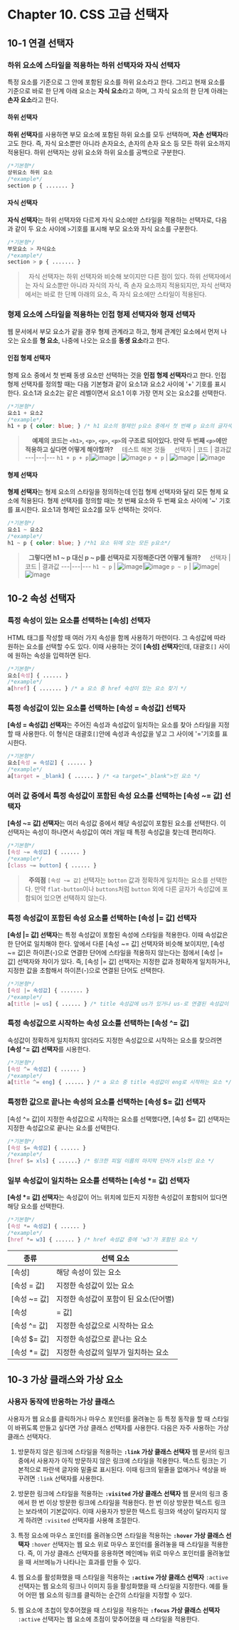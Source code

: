 # Chapter 10. CSS 고급 선택자

## 10-1 연결 선택자

### 하위 요소에 스타일을 적용하는 하위 선택자와 자식 선택자

특정 요소를 기준으로 그 안에 포함된 요소를 하위 요소라고 한다. 그리고 현재 요소를 기준으로 바로 한 단계 아래 요소는 **자식 요소**라고 하며, 그 자식 요소의 한 단계 아래는 **손자 요소**라고 한다.

#### 하위 선택자

**하위 선택자**를 사용하면 부모 요소에 포함된 하위 요소를 모두 선택하며, **자손 선택자**라고도 한다. 즉, 자식 요소뿐만 아니라 손자요소, 손자의 손자 요소 등 모든 하위 요소까지 적용된다. 하위 선택자는 상위 요소와 하위 요소를 공백으로 구분한다.

```css
/*기본형*/
상위요소 하위 요소
/*example*/
section p { ....... }
```

#### 자식 선택자

**자식 선택자**는 하위 선택자와 다르게 자식 요소에만 스타일을 적용하는 선택자로, 다음과 같이 두 요소 사이에 `>`기호를 표시해 부모 요소와 자식 요소를 구분한다. 

```css
/*기본형*/
부모요소 > 자식요소
/*example*/
section > p { ....... }
```
> &nbsp;
> 자식 선택자는 하위 선택자와 비슷해 보이지만 다른 점이 있다. 하위 선택자에서는 자식 요소뿐만 아니라 자식의 자식, 즉 손자 요소까지 적용되지만, 자식 선택자에서는 바로 한 단께 아래의 요소, 즉 자식 요소에만 스타일이 적용된다.
> &nbsp;

### 형제 요소에 스타일을 적용하는 인접 형제 선택자와 형재 선택자

웹 문서에서 부모 요소가 같을 경우 형제 관계라고 하고, 형제 관계인 요소에서 먼저 나오는 요소를 **형 요소**, 나중에 나오는 요소를 **동생 요소**라고 한다.

#### 인접 형제 선택자

형제 요소 중에서 첫 번째 동생 요소만 선택하는 것을 **인접 형제 선택자**라고 한다. 인접 형제 선택자를 정의할 때는 다음 기본형과 같이 요소1과 요소2 사이에 '+' 기호를 표시한다. 요소1과 요소2는 같은 레벨이면서 요소1 이후 가장 먼저 오는 요소2를 선택한다.

```css
/*기본형*/
요소1 + 요소2
/*example*/
h1 + p { color: blue; } /* h1 요소의 형제인 p요소 중에서 첫 번째 p 요소의 글자색을 변경 */
```
> &nbsp;
> &nbsp;
> **예제의 코드는 `<h1>`, `<p>`, `<p>`, `<p>`의 구조로 되어있다. 만약 두 번째 `<p>`에만 적용하고 싶다면 어떻게 해야할까?**
> &nbsp;
> &nbsp;
> 테스트 해본 것들
> &nbsp;
> &nbsp;
> 선택자 | 코드 | 결과값
> ---|---|---
> `h1 + p + p`|![image](https://user-images.githubusercontent.com/91731260/187863566-19942563-813e-4d15-ba5d-3e0bde6cecc2.png) | ![image](https://user-images.githubusercontent.com/91731260/187864437-2cda1ea8-f28a-417f-9c8c-2b11f71857a3.png)
> `p + p` | ![image](https://user-images.githubusercontent.com/91731260/187872080-2496158f-5f04-4fce-809a-966182837a60.png) | ![image](https://user-images.githubusercontent.com/91731260/187872255-62227b1a-39b0-4179-8595-540d2a1bb3a5.png)
> <br>


#### 형제 선택자

**형제 선택자**는 형제 요소의 스타일을 정의하는데 인접 형제 선택자와 달리 모든 형제 요소에 적용된다. 형제 선택자를 정의할 때는 첫 번째 요소와 두 번째 요소 사이에 '~' 기호를 표시한다. 요소1과 형제인 요소2를 모두 선택하는 것이다.

```css
/*기본형*/
요소1 ~ 요소2
/*example*/
h1 ~ p { color: blue; } /*h1 요소 뒤에 오는 모든 p요소*/
```

> &nbsp;
> **그렇다면 h1 ~ p 대신 p ~ p를 선택자로 지정해준다면 어떻게 될까?**
> &nbsp;
> &nbsp;
> 선택자 | 코드 | 결과값
> ---|---|---
> `h1 ~ p` | ![image](https://user-images.githubusercontent.com/91731260/187873824-7d1f5ae8-0d02-4500-bcd2-d04b3ec129b9.png)|![image](https://user-images.githubusercontent.com/91731260/187874023-eaaaa750-819e-4ae8-a694-8a23488e294e.png)
> `p ~ p` | ![image](https://user-images.githubusercontent.com/91731260/187874303-e788e750-2e2b-46ed-9c9a-361e534abc79.png)|![image](https://user-images.githubusercontent.com/91731260/187874438-295cb067-a5e2-40c5-b003-92a12496b272.png)
> <br>

## 10-2 속성 선택자

### 특정 속성이 있는 요소를 선택하는 [속성] 선택자

HTML 태그를 작성할 때 여러 가지 속성을 함께 사용하기 마련이다. 그 속성값에 따라 원하는 요소를 선택할 수도 있다. 이때 사용하는 것이 **[속성] 선택자**인데, 대괄호`[]` 사이에 원하는 속성을 입력하면 된다.

```css
/*기본형*/
요소[속성] { ...... }
/*example*/
a[href] { ....... } /* a 요소 중 href 속성이 있는 요소 찾기 */
```

### 특정 속성값이 있는 요소를 선택하는 [속성 = 속성값] 선택자

**[속성 = 속성값] 선택자**는 주어진 속성과 속성값이 일치하는 요소를 찾아 스타일을 지정할 때 사용한다. 이 형식은 대괄호`[]`안에 속성과 속성값을 넣고 그 사이에 '='기호를 표시한다. 

```css
/*기본형*/
요소[속성 = 속성값] { ...... }
/*example*/
a[target = _blank] { ...... } /* <a target="_blank">인 요소 */
```

### 여러 값 중에서 특정 속성값이 포함된 속성 요소를 선택하는 [속성 ~= 값] 선택자

**[속성 ~= 값] 선택자**는 여러 속성값 중에서 해당 속성값이 포함된 요소를 선택한다. 이 선택자는 속성이 하나면서 속성값이 여러 개일 때 특정 속성값을 찾는데 편리하다. 

```css
/*기본형*/
[속성 ~= 속성값] { ...... }
/*example*/
[class ~= button] { ...... }
```

> &nbsp;
> **주의점**
> `[속성 ~= 값]` 선택자는 `botton` 값과 정확하게 일치하는 요소를 선택한다. 만약 `flat-button`이나 `buttons`처럼 `button` 외에 다른 글자가 속성값에 포함되어 있으면 선택하지 않는다.
> &nbsp;

### 특정 속성값이 포함된 속성 요소를 선택하는 [속성 |= 값] 선택자

**[속성 |= 값] 선택자**는 특정 속성값이 포함된 속성에 스타일을 적용한다. 이때 속성값은 한 단어로 일치해야 한다. 앞에서 다룬 [속성 ~= 값] 선택자와 비슷해 보이지만, [속성 ~= 값]은 하이픈(-)으로 연결한 단어에 스타일을 적용하지 않는다는 점에서 [속성 |= 값] 선택자와 차이가 있다. 즉, [속성 |= 값] 선택자는 지정한 값과 정확하게 일치하거나, 지정한 값을 초함해서 하이픈(-)으로 연결된 단어도 선택한다.


```css
/*기본형*/
[속성 |= 속성값] { ....... }
/*example*/
a[title |= us] { ...... } /* title 속성값에 us가 있거나 us-로 연결된 속성값이 있는 a요소 */
```

### 특정 속성값으로 시작하는 속성 요소를 선택하는 [속성 ^= 값]

속성값이 정확하게 일치하지 않더라도 지정한 속성값으로 시작하는 요소를 찾으려면 **[속성 ^= 값] 선택자**를 시용한다. 

```css
/*기본형*/
[속성 ^= 속성값] { ...... }
/*example*/
a[title ^= eng] { ...... } /* a 요소 중 title 속성값이 eng로 시작하는 요소 */
```

### 특정한 값으로 끝나는 속성의 요소를 선택하는 [속성 $= 값] 선택자

[속성 ^= 값]이 지정한 속성값으로 시작하는 요소를 선택했다면, [속성 $= 값] 선택자는 지정한 속성값으로 끝나는 요소를 선택한다. 

```css
/*기본형*/
[속성 $= 속성값] { ...... }
/*example*/
[href $= xls] { ......} /* 링크한 피일 이름의 마지막 단어가 xls인 요소 */
```

### 일부 속성값이 일치하는 요소를 선택하는 [속성 *= 값] 선택자

**[속성 *= 값] 선택자**는 속성값이 어느 위치에 있든지 지정한 속성값이 포함되어 있다면 해당 요소를 선택한다.

```css
/*기본형*/
[속성 *= 속성값] { ...... }
/*example*/
[href *= w3] { ...... } /* href 속성값 중에 'w3'가 포함된 요소 */
```

종류 | 선택 요소
---|---
[속성] | 해당 속성이 있는 요소
[속성 = 값] | 지정한 속성값이 있는 요소
[속성 ~= 값] | 지정한 속성값이 포함이 된 요소(단어별)
[속성 |= 값] | 지정한 속성값이 포함이 된 요소(하이픈 포함, 단어별)
[속성 ^= 값] | 지정한 속성값으로 시작하는 요소
[속성 $= 값] | 지정한 속성값으로 끝나는 요소
[속성 *= 값] | 지정한 속성값의 일부가 일치하는 요소

## 10-3 가상 클래스와 가상 요소

### 사용자 동작에 반응하는 가상 클래스

사용자가 웹 요소를 클릭하거나 마우스 포인터를 올려놓는 등 특정 동작을 할 때 스타일이 바뀌도록 만들고 싶다면 가상 클래스 선택자를 사용한다.
다음은 자주 사용하는 가상 클래스 선택자다.

1. 방문하지 않은 링크에 스타일을 적용하는 **`:link` 가상 클래스 선택자**
웹 문서의 링크 중에서 사용자가 아직 방문하지 않은 링크에 스타일을 적용한다. 텍스트 링크는 기본적으로 파란색 글자와 밑줄로 표시된다. 이때 링크의 밑줄을 없애거나 색상을 바꾸려면 `:link` 선택자를 사용한다.

2. 방문한 링크에 스타일을 적용하는 **`:visited` 가상 클래스 선택자**
웹 문서의 링크 중에서 한 번 이상 방문한 링크에 스타일을 적용한다. 한 번 이상 방문한 텍스트 링크는 보라색이 기본값이다. 이때 사용자가 방문한 텍스트 링크와 색상이 달라지지 않게 하려면 `:visited` 선택자를 사용해 조절한다.

3. 특정 요소에 마우스 포인터를 올려놓으면 스타일을 적용하는 **`:hover` 가상 클래스 선택자**
`:hover` 선택자는 웹 요소 위로 마우스 포인터를 올려놓을 때 스타일을 적용한다. 즉, 이 가상 클래스 선택자를 응용하면 메인메뉴 위로 마우스 포인터를 올려놓았을 때 서브메뉴가 나타나는 효과를 만들 수 있다. 

4. 웹 요소를 활성화했을 때 스타일을 적용하는 **`:active` 가상 클래스 선택자**
`:active` 선택자는 웹 요소의 링크나 이미지 등을 활성화했을 때 스타일을 지정한다. 예를 들어 어떤 웹 요소의 링크를 클릭하는 순간의 스타일을 지정할 수 있다.

5. 웹 요소에 초첩이 맞추어졌을 때 스타일을 적용하는 **`:focus` 가상 클래스 선택자**
`:active` 선택자는 웹 요소에 초점이 맞추어졌을 때 스타일을 적용한다.
